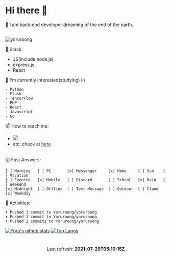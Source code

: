# Hi there 👋
🤔 I am back-end developer dreaming of the end of the earth.
##


<img src="https://komarev.com/ghpvc/?username=yoruroong&label=Profile%20views&color=0e75b6&style=flat" alt="yoruroong" />

🌱 Stack:
- JS(include node.js)
- express.js
- React

💨 I'm currently interested(studying) in
```
- Python
- Flask
- TensorFlow
- PHP
- React 
- Javascript
- Go
```

📫 How to reach me: 
<ul>
  <li>
    <a href="https://discord.yoru.pe.kr">
      <img src="https://img.shields.io/badge/-Click-7289da?logo=Discord&logoColor=white&link=https://discord.com" />
    </a>
  </li>
  <li>etc: check at <a href="https://bio.yoru.pe.kr">here</a></li><br/>
</ul>

🕤 Fast Answers:
```
[ ] Morning   [ ] PC       [x] Messenger     [x] Home     [ ] Sun    [ ] Vacation
[ ] Evening   [x] Mobile   [ ] Discord       [ ] School   [x] Rain   [ ] Weekend
[x] Midnight  [ ] Offline  [ ] Text Message  [ ] Outdoor  [ ] Cloud  [x] Weekday
```

🎨 Activities:
```
⬆️ Pushed 1 commit to Yoruroong/yoruroong
⬆️ Pushed 1 commit to Yoruroong/yoruroong
⬆️ Pushed 2 commits to Yoruroong/yoruroong
```

[![Yoru's github stats](https://github-readme-stats.vercel.app/api?username=Yoruroong&show_icons=true&hide_border=true&count_private=true)](https://github.com/Yoruroong)
[![Top Langs](https://github-readme-stats.vercel.app/api/top-langs/?username=anuraghazra&layout=compact)](https://github.com/Yoruroong)

# 
<p align="center">
  Last refresh: 
  <b>2021-07-29T05:10:15Z</b>
</p>
